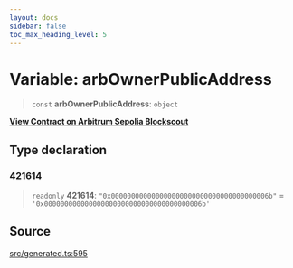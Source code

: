 ```yaml
---
layout: docs
sidebar: false
toc_max_heading_level: 5
---
```


# Variable: arbOwnerPublicAddress

> `const` **arbOwnerPublicAddress**: `object`

[__View Contract on Arbitrum Sepolia Blockscout__](https://sepolia-explorer.arbitrum.io/address/0x000000000000000000000000000000000000006b)

## Type declaration

### 421614

> `readonly` **421614**: `"0x000000000000000000000000000000000000006b"` = `'0x000000000000000000000000000000000000006b'`

## Source

[src/generated.ts:595](https://github.com/anegg0/arbitrum-orbit-sdk/blob/b24cbe9cd68eb30d18566196d2c909bd4086db10/src/generated.ts#L595)
